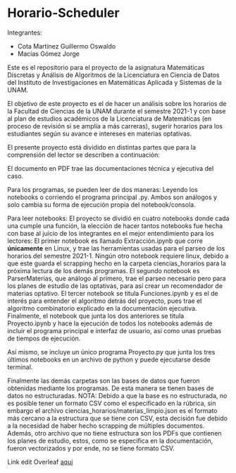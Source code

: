 # Horario-Scheduler

Integrantes:
- Cota Martínez Guillermo Oswaldo
- Macías Gómez Jorge

Este es el repositorio para el proyecto de la asignatura Matemáticas Discretas y Análisis de Algoritmos de la Licenciatura en Ciencia de Datos del Instituto de Investigaciones en Matemáticas Aplicada y Sistemas de la UNAM.

El objetivo de este proyecto es el de hacer un análisis sobre los horarios de la Facultad de Ciencias de la UNAM durante el semestre 2021-1 y con base al plan de estudios académicos de la Licenciatura de Matemáticas (en proceso de revisión si se amplía a más carreras), sugerir horarios para los estudiantes según su avance e intereses en materias optativas.

El presente proyecto está dividido en distintas partes que para la comprensión del lector se describen a continuación:

El documento en PDF trae las documentaciones técnica y ejecutiva del caso.

Para los programas, se pueden leer de dos maneras: Leyendo los notebooks o corriendo el programa principal .py. Ambos son análogos y solo cambia su forma de ejecución propia del notebook/consola.

Para leer notebooks: El proyecto se dividió en cuatro notebooks donde cada una cumple una función, la elección de hacer tantos notebooks fue hecha con base al juicio de los integrantes en el mejor entendimiento para los lectores: El primer notebook es llamado Extracción.ipynb que corre **únicamente** en Linux, y trae las herramientas usadas para el parseo de los horarios del semestre 2021-1. Ningún otro notebook requiere linux, debido a que este guarda el scrapping hecho en la carpeta ciencias_horarios para la próxima lectura de los demás programas. El segundo notebook es ParserMaterias, que análogo al primero, trae el parseo necesario pero para los planes de estudio de las optativas, para así crear un recomendador de materias optativo. El tercer notebook se titula Funciones.ipynb y es el de interés para entender el algoritmo detrás del proyecto, pues trae el algoritmo combinatorio explicado en la documentación ejecutiva. Finalmente, el notebook que junta los dos anteriores se titula Proyecto.ipynb y hace la ejecución de todos los notebooks además de incluír el programa principal e interfaz de usuario, así como unas pruebas de tiempos de ejecución.

Así mismo, se incluye un único programa Proyecto.py que junta los tres últimos notebooks en un archivo de python y puede ejecutarse desde terminal.

Finalmente las demás carpetas son las bases de datos que fueron obtenidas mediante los programas. De esta manera se tienen bases de datos no estructuradas. NOTA: Debido a que la base es no estructurada, no es posible tener un formato CSV como el especificado en la rúbrica, sin embargo el archivo ciencias_horarios/materias_limpio.json es el formato más cercano a la estructura que se tiene con CSV, esta decisión fue debido a la necesidad de haber hecho scrapping de múltiples documentos. Además, otro archivo que no tiene estructura son los PDFs que contienen los planes de estudio, estos, como se especifica en la documentación, fueron vectorizados y por ende, no se tiene formato CSV.

Link edit Overleaf [aqui](https://www.overleaf.com/1117179873rrwhnmvvqjqh)
